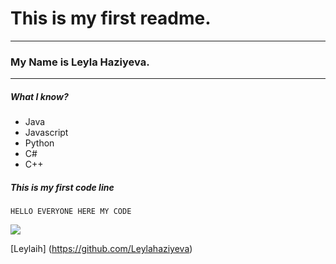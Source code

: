 # This is my first readme.
___
### My Name is Leyla Haziyeva.
-----
##### What I know?
- Java
- Javascript
- Python
- C#
- C++

##### This is my first code line
```
HELLO EVERYONE HERE MY CODE
```
![](https://f4n3x6c5.stackpathcdn.com/article/what-is-git-github-and-github-desktop-and-create-a-git-repository-in-github-usi/Images/github.png)


[Leylaih] (https://github.com/Leylahaziyeva) 